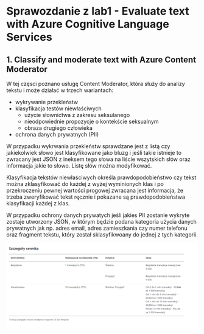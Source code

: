 # Sprawozdanie z lab1 - Evaluate text with Azure Cognitive Language Services

## 1. Classify and moderate text with Azure Content Moderator
W tej częsci poznano usługę Content Moderator, która służy do analizy tekstu i może działać w trzech wariantach:
- wykrywanie przekleństw
- klasyfikacja testów niewłaściwych
  * użycie słownictwa z zakresu seksulanego
  * nieodpowiednie propozycje o kontekście seksualnym
  * obraza drugiego człowieka
- ochrona danych prywatnych (PII)

W przypadku wykrwania przekleństw sprawdzane jest z listą czy jakiekolwiek słowo jest klasyfikowane jako bluzg i jeśli takie istnieje to zwracany jest JSON z ineksem tego słowa na liście wszytskich słów oraz informacja jakie to słowo. Listę słów można modyfikować.

Klasyfikacja tekstów niewłaściwych określa prawdopodobieństwo czy tekst można zklasyfikować do każdej z wyżej wyminionych klas i po przekroczeniu pewnej wartości progowej zwracana jest informacja, że trzeba zweryfikować tekst ręcznie i pokazane są prawdopodobieństwa klasyfikacji każdej z klas.

W przypadku ochrony danych prywatych jeśli jakies PII zostanie wykryte zostaje utworzony JSON, w którym będzie podana kategoria użycia danych prywatnych jak np. adres email, adres zamieszkania czy numer telefonu oraz fragment tekstu, który został sklasyfikwoany do jednej z tych kategorii.

![cennik Content Moderator](https://raw.githubusercontent.com/edsuch21/AI-on-Microsoft-Azure/main/pricing_Content%20Moderator.png "cenik CM")
